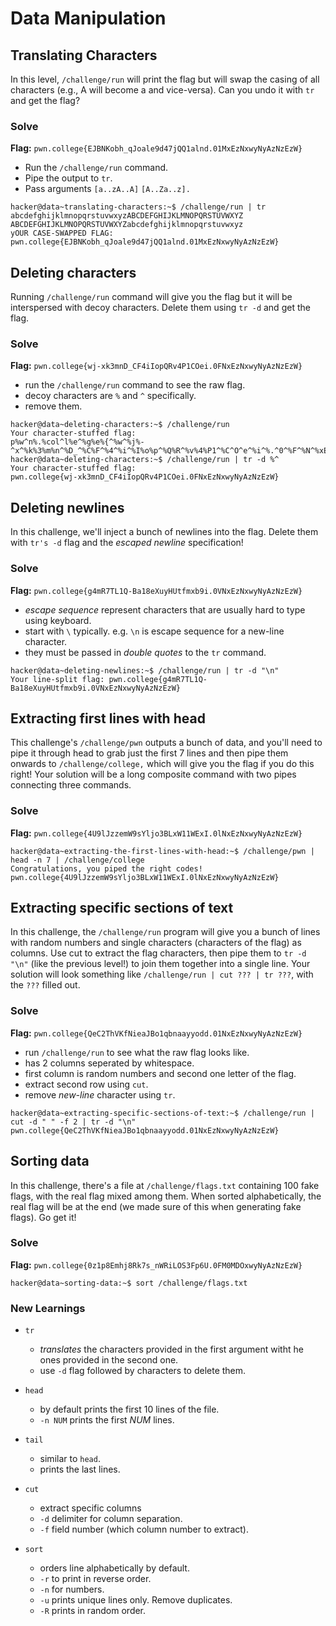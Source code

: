 # Data Manipulation

## Translating Characters
In this level, `/challenge/run` will print the flag but will swap the casing of all characters (e.g., A will become a and vice-versa). Can you undo it with `tr` and get the flag?
### Solve
**Flag:** `pwn.college{EJBNKobh_qJoale9d47jQQ1alnd.01MxEzNxwyNyAzNzEzW}`
- Run the `/challenge/run` command.
- Pipe the output to `tr`.
- Pass arguments `[a..zA..A]` `[A..Za..z].`
```
hacker@data~translating-characters:~$ /challenge/run | tr abcdefghijklmnopqrstuvwxyzABCDEFGHIJKLMNOPQRSTUVWXYZ ABCDEFGHIJKLMNOPQRSTUVWXYZabcdefghijklmnopqrstuvwxyz
yOUR CASE-SWAPPED FLAG:
pwn.college{EJBNKobh_qJoale9d47jQQ1alnd.01MxEzNxwyNyAzNzEzW}
```


## Deleting characters
Running `/challenge/run` command will give you the flag but it will be interspersed with decoy characters. Delete them using `tr -d` and get the flag.
### Solve
**Flag:** `pwn.college{wj-xk3mnD_CF4iIopQRv4P1COei.0FNxEzNxwyNyAzNzEzW}`
- run the `/challenge/run` command to see the raw flag.
- decoy characters are `%` and `^` specifically.
- remove them.
```
hacker@data~deleting-characters:~$ /challenge/run
Your character-stuffed flag:
p%w^n%.%col^l%e^%g%e%{^%w^%j%-^x^%k%3%m%n^%D_^%C%F^%4^%i^%I%o%p^%Q%R^%v%4%P1^%C^O^e^%i^%.^0^%F^%N^%xE^%z^N^xw%y^%N%y^A^z^%N%zE^%z^W^%}^%^
hacker@data~deleting-characters:~$ /challenge/run | tr -d %^
Your character-stuffed flag:
pwn.college{wj-xk3mnD_CF4iIopQRv4P1COei.0FNxEzNxwyNyAzNzEzW}
```


## Deleting newlines
In this challenge, we'll inject a bunch of newlines into the flag. Delete them with `tr's -d` flag and the *escaped newline* specification!
### Solve
**Flag:** `pwn.college{g4mR7TL1Q-Ba18eXuyHUtfmxb9i.0VNxEzNxwyNyAzNzEzW}`
- *escape sequence* represent characters that are usually hard to type using keyboard. 
- start with `\` typically. e.g. `\n` is escape sequence for a new-line character.
- they must be passed in *double quotes* to the `tr` command.
```
hacker@data~deleting-newlines:~$ /challenge/run | tr -d "\n"
Your line-split flag: pwn.college{g4mR7TL1Q-Ba18eXuyHUtfmxb9i.0VNxEzNxwyNyAzNzEzW}
```


## Extracting first lines with head
This challenge's `/challenge/pwn` outputs a bunch of data, and you'll need to pipe it through head to grab just the first 7 lines and then pipe them onwards to `/challenge/college,` which will give you the flag if you do this right! Your solution will be a long composite command with two pipes connecting three commands.
### Solve
**Flag:** `pwn.college{4U9lJzzemW9sYljo3BLxW11WExI.0lNxEzNxwyNyAzNzEzW}`
```
hacker@data~extracting-the-first-lines-with-head:~$ /challenge/pwn | head -n 7 | /challenge/college
Congratulations, you piped the right codes!
pwn.college{4U9lJzzemW9sYljo3BLxW11WExI.0lNxEzNxwyNyAzNzEzW}
```


## Extracting specific sections of text
In this challenge, the `/challenge/run` program will give you a bunch of lines with random numbers and single characters (characters of the flag) as columns. Use cut to extract the flag characters, then pipe them to `tr -d "\n"` (like the previous level!) to join them together into a single line. Your solution will look something like `/challenge/run | cut ??? | tr ???`, with the `???` filled out.
### Solve
**Flag:** `pwn.college{QeC2ThVKfNieaJBo1qbnaayyodd.01NxEzNxwyNyAzNzEzW}`
- run `/challenge/run` to see what the raw flag looks like.
- has 2 columns seperated by whitespace.
- first column is random numbers and second one letter of the flag.
- extract second row using `cut`.
- remove *new-line* character using `tr`.
```
hacker@data~extracting-specific-sections-of-text:~$ /challenge/run | cut -d " " -f 2 | tr -d "\n"
pwn.college{QeC2ThVKfNieaJBo1qbnaayyodd.01NxEzNxwyNyAzNzEzW}
```


## Sorting data
In this challenge, there's a file at `/challenge/flags.txt` containing 100 fake flags, with the real flag mixed among them. When sorted alphabetically, the real flag will be at the end (we made sure of this when generating fake flags). Go get it!
### Solve
**Flag:** `pwn.college{0z1p8Emhj8Rk7s_nWRiLOS3Fp6U.0FM0MDOxwyNyAzNzEzW}`
```
hacker@data~sorting-data:~$ sort /challenge/flags.txt
```


### New Learnings
- `tr`
    - *translates* the characters provided in the first argument witht he ones provided in the second one.
    - use `-d` flag followed by characters to delete them.

- `head`
    - by default prints the first 10 lines of the file.
    - `-n NUM` prints the first *NUM* lines.

- `tail`
    - similar to `head`.
    - prints the last lines.

- `cut`
    - extract specific columns
    - `-d` delimiter for column separation.
    - `-f` field number (which column number to extract).

- `sort`
    - orders line alphabetically by default.
    - `-r` to print in reverse order.
    - `-n` for numbers.
    - `-u` prints unique lines only. Remove duplicates.
    - `-R` prints in random order.
